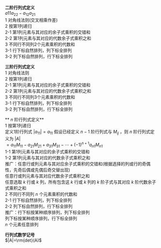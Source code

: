 **二阶行列式定义**  
 $a{11}a_{22}-a_{12}a_{21}$   
1 对角线法则(交叉相乘作差)  
2 按第1列递归  
   2-1 第1列元素与其对应的余子式乘积的交错和  
   2-2 第1列元素与其对应的代数余子式乘积之和  
3 不同行不同列2个元素乘积的代数和  
  3-1 行下标自然排列，列下标全排列  
  3-2 列下标自然排列，行下标全排列  
  
**三阶行列式定义**  
1 对角线法则  
2 按第1列递归  
   2-1 第1列元素与其对应的余子式乘积的交错和  
   2-2 第1列元素与其对应的代数余子式乘积之和  
3 不同行不同列3个元素乘积的代数和  
  3-1 行下标自然排列，列下标全排列  
  3-2 列下标自然排列，行下标全排列  
  
** $n$ 阶行列式定义**  
1 按第1列递归  
   定义1阶行列式 $|a_{11}|=a_{11}$  假设已经定义 $n-1$ 阶行列式与 $M_{ij}$ ，则 $n$ 阶行列式定义为 $|A|$   
 $=a_{11}M_{11}-a_{21}M_{21}+a_{31}M_{31}-\cdots+(-1)^{n+1}a_{n1}M_{n1}$   
   1-1 第1列元素与其对应的余子式乘积的交错和  
   1-2 第1列元素与其对应的代数余子式乘积之和  
   推广：任意行或列元素与其对应余子式乘积的交错和(根据选择的列或行的奇偶性，先奇后偶或先偶后奇交替出现)  
           任意行或列元素与其对应代数余子式乘积之和  
           任意选取 $k$ 行或 $k$ 列，所有包含这 $k$ 行或 $k$ 列的 $k$ 阶子式与其对应 $k$ 阶代数余子式乘积之和  
2 不同行不同列 $n$ 个元素乘积的代数和  
  2-1 行下标自然排列，列下标全排列  
  2-2 列下标自然排列，行下标全排列  
  推广：行下标按某种顺序排列，列下标全排列  
        列下标按某种顺序排列，行下标全排列  
         $n$ 个元素任意排列  
          
**行列式数学记号**  
 $|A|=\rm{det}(A)$   

